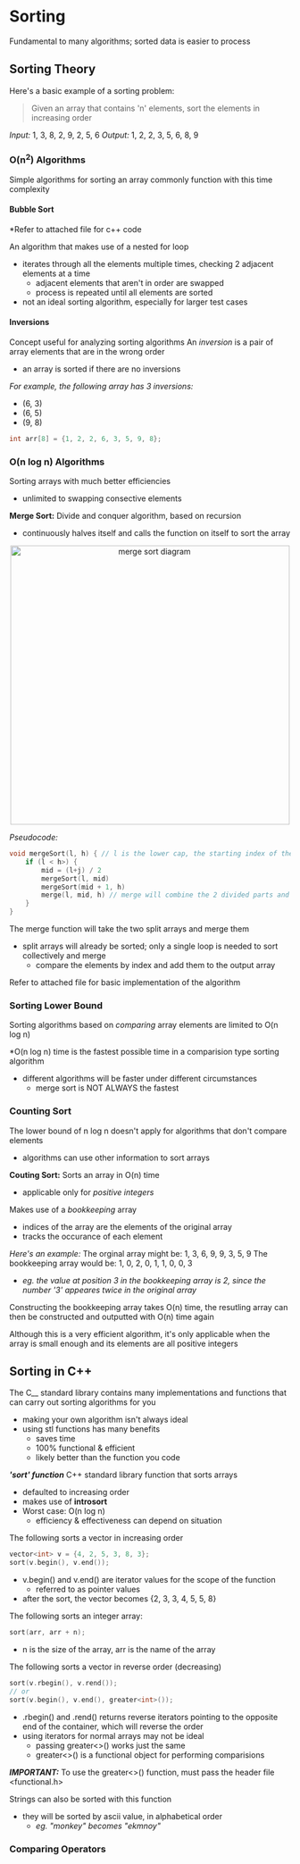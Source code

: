 # Sorting

Fundamental to many algorithms; sorted data is easier to process

## Sorting Theory

Here's a basic example of a sorting problem:
> Given an array that contains 'n' elements, sort the elements in increasing order

*Input:* 1, 3, 8, 2, 9, 2, 5, 6 
*Output:* 1, 2, 2, 3, 5, 6, 8, 9

### O(n<sup>2</sup>) Algorithms

Simple algorithms for sorting an array commonly function with this time complexity

#### Bubble Sort

*Refer to attached file for c++ code

An algorithm that makes use of a nested for loop
- iterates through all the elements multiple times, checking 2 adjacent elements at a time
    - adjacent elements that aren't in order are swapped
    - process is repeated until all elements are sorted
- not an ideal sorting algorithm, especially for larger test cases

#### Inversions

Concept useful for analyzing sorting algorithms
An *inversion* is a pair of array elements that are in the wrong order
- an array is sorted if there are no inversions

*For example, the following array has 3 inversions:*
- (6, 3)
- (6, 5)
- (9, 8)
```c++
int arr[8] = {1, 2, 2, 6, 3, 5, 9, 8};
```
### O(n log n) Algorithms

Sorting arrays with much better efficiencies
- unlimited to swapping consective elements

**Merge Sort:**
Divide and conquer algorithm, based on recursion
- continuously halves itself and calls the function on itself to sort the array

<p align="center">
    <img alt="merge sort diagram" width="500px" src="https://media.geeksforgeeks.org/wp-content/cdn-uploads/Merge-Sort-Tutorial.png" />
</p>

*Pseudocode:*
```c++
void mergeSort(l, h) { // l is the lower cap, the starting index of the array; h is the higher cap, the ending index of the array
    if (l < h>) {
        mid = (l+j) / 2
        mergeSort(l, mid)
        mergeSort(mid + 1, h)
        merge(l, mid, h) // merge will combine the 2 divided parts and sort them
    }
}
```

The merge function will take the two split arrays and merge them
- split arrays will already be sorted; only a single loop is needed to sort collectively and merge
    - compare the elements by index and add them to the output array

Refer to attached file for basic implementation of the algorithm

### Sorting Lower Bound
Sorting algorithms based on *comparing* array elements are limited to O(n log n)

*O(n log n) time is the fastest possible time in a comparision type sorting algorithm
- different algorithms will be faster under different circumstances 
    - merge sort is NOT ALWAYS the fastest

### Counting Sort
The lower bound of n log n doesn't apply for algorithms that don't compare elements
- algorithms can use other information to sort arrays

**Couting Sort:**
Sorts an array in O(n) time
- applicable only for *positive integers*

Makes use of a *bookkeeping* array
- indices of the array are the elements of the original array
- tracks the occurance of each element

*Here's an example:*
The orginal array might be: 1, 3, 6, 9, 9, 3, 5, 9
The bookkeeping array would be: 1, 0, 2, 0, 1, 1, 0, 0, 3
- *eg. the value at position 3 in the bookkeeping array is 2, since the number '3' appeares twice in the original array*

Constructing the bookkeeping array takes O(n) time, the resutling array can then be constructed and outputted with O(n) time again

Although this is a very efficient algorithm, it's only applicable when the array is small enough and its elements are all positive integers

## Sorting in C++
The C__ standard library contains many implementations and functions that can carry out sorting algorithms for you
- making your own algorithm isn't always ideal
- using stl functions has many benefits
    - saves time
    - 100% functional & efficient
    - likely better than the function you code

***'sort' function***
C++ standard library function that sorts arrays
- defaulted to increasing order
- makes use of **introsort**
- Worst case: O(n log n)
    - efficiency & effectiveness can depend on situation

The following sorts a vector in increasing order
```c++
vector<int> v = {4, 2, 5, 3, 8, 3};
sort(v.begin(), v.end());
```
- v.begin() and v.end() are iterator values for the scope of the function
    - referred to as pointer values
- after the sort, the vector becomes {2, 3, 3, 4, 5, 5, 8}

The following sorts an integer array:
```c++
sort(arr, arr + n);
```
- n is the size of the array, arr is the name of the array

The following sorts a vector in reverse order (decreasing)
```c++
sort(v.rbegin(), v.rend());
// or
sort(v.begin(), v.end(), greater<int>());
```
- .rbegin() and .rend() returns reverse iterators pointing to the opposite end of the container, which will reverse the order
- using iterators for normal arrays may not be ideal
    - passing greater<>() works just the same
    - greater<>() is a functional object for performing comparisions

***IMPORTANT:*** To use the greater<>() function, must pass the header file <functional.h\>

Strings can also be sorted with this function
- they will be sorted by ascii value, in alphabetical order
    - *eg. "monkey" becomes "ekmnoy"*

### Comparing Operators



